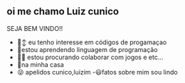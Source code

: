 ## oi me chamo Luiz cunico 
SEJA BEM VINDO!!

- 🙂‍↕️ eu tenho interesse em códigos de progamaçao
- 🤯estou aprendendo linguagem de programação 
- 😶‍🌫️ estou procurando colaborar com jogos e etc...
- 🤣na minha casa 
- 😜 apelidos  cunico,luizim 
-😃fatos sobre mim  sou lindo
